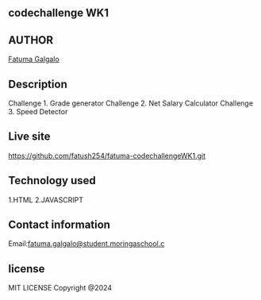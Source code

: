 ## codechallenge WK1

## AUTHOR
[Fatuma Galgalo](https://github.com/fatush254/fatuma-codechallengeWK1.git)

## Description
Challenge 1. Grade generator
Challenge 2. Net Salary Calculator
Challenge 3. Speed Detector

## Live site
https://github.com/fatush254/fatuma-codechallengeWK1.git
## Technology used
1.HTML
2.JAVASCRIPT

## Contact information
Email:fatuma.galgalo@student.moringaschool.c
## license
MIT LICENSE
Copyright @2024